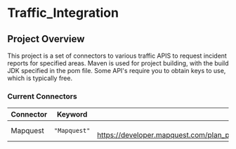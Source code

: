 # Traffic_Integration

## Project Overview
This project is a set of connectors to various traffic APIS to request incident reports for specified areas.
Maven is used for project building, with the build JDK specified in the pom file.
Some API's require you to obtain keys to use, which is typically free.

### Current Connectors

| Connector     | Keyword       | Key Required |
| ------------- |:-------------:| -----:|
| Mapquest  | `"Mapquest"` | Yes: https://developer.mapquest.com/plan_purchase/steps/business_edition/business_edition_free/register |

